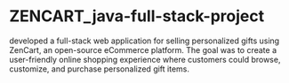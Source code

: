 # ZENCART_java-full-stack-project
developed a full-stack web application for selling personalized gifts using ZenCart, an open-source eCommerce platform. The goal was to create a user-friendly online shopping experience where customers could browse, customize, and purchase personalized gift items.
